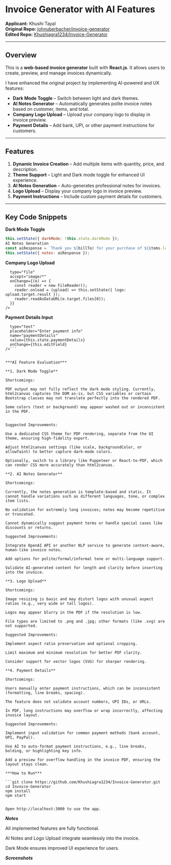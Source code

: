 # Invoice Generator with AI Features

**Applicant:** Khushi Tayal  
**Original Repo:** [johnuberbacher/invoice-generator](https://github.com/johnuberbacher/invoice-generator)  
**Edited Repo:** [Khushiagra1234/Invoice-Generator](https://github.com/Khushiagra1234/Invoice-Generator)  

---

## Overview

This is a **web-based invoice generator** built with **React.js**. It allows users to create, preview, and manage invoices dynamically.  

I have enhanced the original project by implementing AI-powered and UX features:

- **Dark Mode Toggle** – Switch between light and dark themes.  
- **AI Notes Generator** – Automatically generates polite invoice notes based on customer, items, and total.  
- **Company Logo Upload** – Upload your company logo to display in invoice preview.  
- **Payment Details** – Add bank, UPI, or other payment instructions for customers.  

---

## Features

1. **Dynamic Invoice Creation** – Add multiple items with quantity, price, and description.  
2. **Theme Support** – Light and Dark mode toggle for enhanced UI experience.  
3. **AI Notes Generation** – Auto-generates professional notes for invoices.  
4. **Logo Upload** – Display your company logo in invoice preview.  
5. **Payment Instructions** – Include custom payment details for customers.  

---

## Key Code Snippets

**Dark Mode Toggle**

```javascript
this.setState({ darkMode: !this.state.darkMode });
AI Notes Generation
const aiResponse = `Thank you ${billTo} for your purchase of ${items.length} items totaling ${currency}${total}. Please make payment by ${dateOfIssue || 'the due date'}.`;
this.setState({ notes: aiResponse });      
```

**Company Logo Upload**


```<input
  type="file"
  accept="image/*"
  onChange={(e) => {
    const reader = new FileReader();
    reader.onload = (upload) => this.setState({ logo: upload.target.result });
    reader.readAsDataURL(e.target.files[0]);
  }}
/>
```
**Payment Details Input**

```<Form.Control
  type="text"
  placeholder="Enter payment info"
  name="paymentDetails"
  value={this.state.paymentDetails}
  onChange={this.editField}
/>```


***AI Feature Evaluation***

**1. Dark Mode Toggle**

Shortcomings:

PDF output may not fully reflect the dark mode styling. Currently, html2canvas captures the DOM as-is, but CSS variables or certain Bootstrap classes may not translate perfectly into the rendered PDF.

Some colors (text or background) may appear washed out or inconsistent in the PDF.


Suggested Improvements:

Use a dedicated CSS theme for PDF rendering, separate from the UI theme, ensuring high-fidelity export.

Adjust html2canvas settings (like scale, backgroundColor, or allowTaint) to better capture dark-mode colors.

Optionally, switch to a library like Puppeteer or React-to-PDF, which can render CSS more accurately than html2canvas.

**2. AI Notes Generator**

Shortcomings:

Currently, the notes generation is template-based and static. It cannot handle variations such as different languages, tone, or complex item lists.

No validation for extremely long invoices; notes may become repetitive or truncated.

Cannot dynamically suggest payment terms or handle special cases like discounts or returns.

Suggested Improvements:

Integrate OpenAI API or another NLP service to generate context-aware, human-like invoice notes.

Add options for polite/formal/informal tone or multi-language support.

Validate AI-generated content for length and clarity before inserting into the invoice.

**3. Logo Upload**

Shortcomings:

Image resizing is basic and may distort logos with unusual aspect ratios (e.g., very wide or tall logos).

Logos may appear blurry in the PDF if the resolution is low.

File types are limited to .png and .jpg; other formats (like .svg) are not supported.

Suggested Improvements:

Implement aspect ratio preservation and optional cropping.

Limit maximum and minimum resolution for better PDF clarity.

Consider support for vector logos (SVG) for sharper rendering.

**4. Payment Details**

Shortcomings:

Users manually enter payment instructions, which can be inconsistent (formatting, line breaks, spacing).

The feature does not validate account numbers, UPI IDs, or URLs.

In PDF, long instructions may overflow or wrap incorrectly, affecting invoice layout.

Suggested Improvements:

Implement input validation for common payment methods (bank account, UPI, PayPal).

Use AI to auto-format payment instructions, e.g., line breaks, bolding, or highlighting key info.

Add a preview for overflow handling in the invoice PDF, ensuring the layout stays clean.

***How to Run***

```git clone https://github.com/Khushiagra1234/Invoice-Generator.git
cd Invoice-Generator
npm install
npm start


Open http://localhost:3000 to use the app.
```

***Notes***

All implemented features are fully functional.

AI Notes and Logo Upload integrate seamlessly into the invoice.

Dark Mode ensures improved UI experience for users.

***Screenshots***
